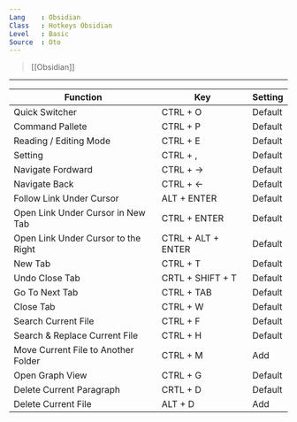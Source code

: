 ```yaml
---
Lang    : Obsidian
Class   : Hotkeys Obsidian
Level   : Basic
Source  : Oto
---
```

> [[Obsidian]]

---
| Function                            | Key                | Setting |
| ----------------------------------- | ------------------ | ------- |
| Quick Switcher                      | CTRL + O           | Default |
| Command Pallete                     | CTRL + P           | Default |
| Reading / Editing Mode              | CTRL + E           | Default |
| Setting                             | CTRL + ,           | Default |
| Navigate Fordward                   | CTRL + ->          | Default |
| Navigate Back                       | CTRL + <-          | Default |
| Follow Link Under Cursor            | ALT + ENTER        | Default |
| Open Link Under Cursor in New Tab   | CTRL + ENTER       | Default |
| Open Link Under Cursor to the Right | CTRL + ALT + ENTER | Default |
| New Tab                             | CTRL + T           | Default |
| Undo Close Tab                      | CRTL + SHIFT + T   | Default |
| Go To Next Tab                      | CTRL + TAB         | Default |
| Close Tab                           | CTRL + W           | Default |
| Search Current File                 | CTRL + F           | Default |
| Search & Replace Current File       | CTRL + H           | Default |
| Move Current File to Another Folder | CTRL + M           | Add     |
| Open Graph View                     | CTRL + G           | Default |
| Delete Current Paragraph            | CRTL + D           | Default |
| Delete Current File                 | ALT + D            | Add     |

